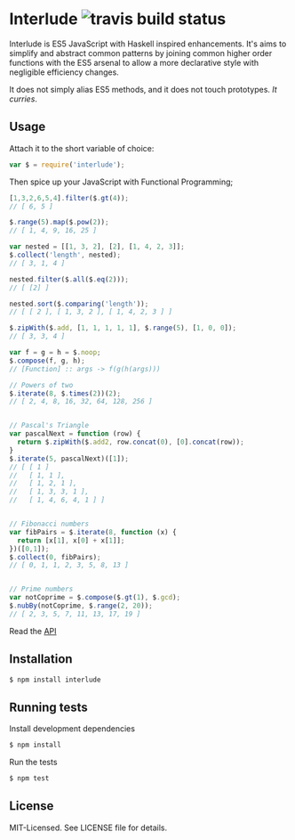 # Interlude ![travis build status](https://secure.travis-ci.org/clux/interlude.png)
Interlude is ES5 JavaScript with Haskell inspired enhancements.
It's aims to simplify and abstract common patterns by joining
common higher order functions with the ES5 arsenal to allow a
more declarative style with negligible efficiency changes.

It does not simply alias ES5 methods, and it does not touch prototypes.
*It curries*.

## Usage
Attach it to the short variable of choice:

````javascript
var $ = require('interlude');
````

Then spice up your JavaScript with Functional Programming;

```javascript
[1,3,2,6,5,4].filter($.gt(4));
// [ 6, 5 ]

$.range(5).map($.pow(2));
// [ 1, 4, 9, 16, 25 ]

var nested = [[1, 3, 2], [2], [1, 4, 2, 3]];
$.collect('length', nested);
// [ 3, 1, 4 ]

nested.filter($.all($.eq(2)));
// [ [2] ]

nested.sort($.comparing('length'));
// [ [ 2 ], [ 1, 3, 2 ], [ 1, 4, 2, 3 ] ]

$.zipWith($.add, [1, 1, 1, 1, 1], $.range(5), [1, 0, 0]);
// [ 3, 3, 4 ]

var f = g = h = $.noop;
$.compose(f, g, h);
// [Function] :: args -> f(g(h(args)))

// Powers of two
$.iterate(8, $.times(2))(2);
// [ 2, 4, 8, 16, 32, 64, 128, 256 ]


// Pascal's Triangle
var pascalNext = function (row) {
  return $.zipWith($.add2, row.concat(0), [0].concat(row));
}
$.iterate(5, pascalNext)([1]);
// [ [ 1 ]
//   [ 1, 1 ],
//   [ 1, 2, 1 ],
//   [ 1, 3, 3, 1 ],
//   [ 1, 4, 6, 4, 1 ] ]


// Fibonacci numbers
var fibPairs = $.iterate(8, function (x) {
  return [x[1], x[0] + x[1]];
})([0,1]);
$.collect(0, fibPairs);
// [ 0, 1, 1, 2, 3, 5, 8, 13 ]


// Prime numbers
var notCoprime = $.compose($.gt(1), $.gcd);
$.nubBy(notCoprime, $.range(2, 20));
// [ 2, 3, 5, 7, 11, 13, 17, 19 ]
````

Read the [API](https://github.com/clux/interlude/blob/master/api.md)

## Installation

````bash
$ npm install interlude
````

## Running tests
Install development dependencies

````bash
$ npm install
````

Run the tests

````bash
$ npm test
````

## License
MIT-Licensed. See LICENSE file for details.
